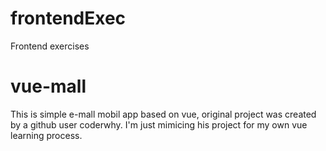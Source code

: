# frontendExec
Frontend exercises 

# vue-mall
This is simple e-mall mobil app based on vue, original project was created by a github user coderwhy. I'm just mimicing his project for my own vue learning process.
